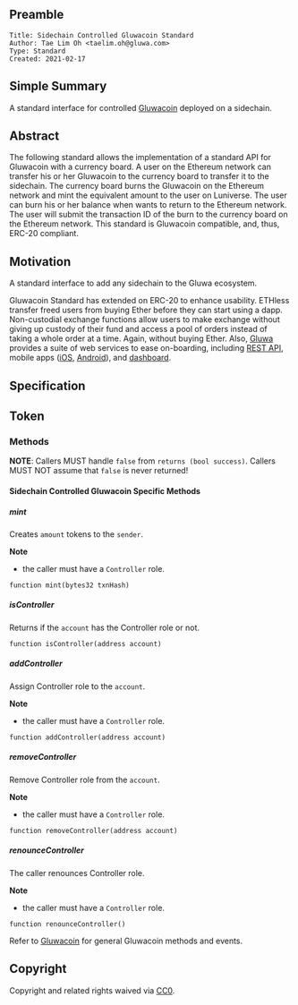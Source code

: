 ## Preamble

    Title: Sidechain Controlled Gluwacoin Standard
    Author: Tae Lim Oh <taelim.oh@gluwa.com>
    Type: Standard
    Created: 2021-02-17


## Simple Summary

A standard interface for controlled [Gluwacoin](https://gluwacoin.com) deployed on a sidechain.


## Abstract

The following standard allows the implementation of a standard API for Gluwacoin with a currency board.
A user on the Ethereum network can transfer his or her Gluwacoin to the currency board to transfer it to the sidechain.
The currency board burns the Gluwacoin on the Ethereum network and mint the equivalent amount to the user on Luniverse.
The user can burn his or her balance when wants to return to the Ethereum network.
The user will submit the transaction ID of the burn to the currency board on the Ethereum network.
This standard is Gluwacoin compatible, and, thus, ERC-20 compliant.


## Motivation

A standard interface to add any sidechain to the Gluwa ecosystem.

Gluwacoin Standard has extended on ERC-20 to enhance usability.
ETHless transfer freed users from buying Ether before they can start using a dapp.
Non-custodial exchange functions allow users to make exchange without giving up custody of their fund 
and access a pool of orders instead of taking a whole order at a time.
Again, without buying Ether.
Also, [Gluwa](https://gluwa.com) provides a suite of web services to ease on-boarding,
including [REST API](https://docs.gluwa.com/api/api), 
mobile apps ([iOS](https://apps.apple.com/app/gluwa/id1021292326), [Android](https://play.google.com/store/apps/details?id=com.gluwa.android)), 
and [dashboard](https://dashboard.gluwa.com/).


## Specification

## Token
### Methods

**NOTE**: Callers MUST handle `false` from `returns (bool success)`.
Callers MUST NOT assume that `false` is never returned!

#### Sidechain Controlled Gluwacoin Specific Methods

##### mint

Creates `amount` tokens to the `sender`.

**Note** 
- the caller must have a `Controller` role.

``` solidity
function mint(bytes32 txnHash)
```

##### isController

Returns if the `account` has the Controller role or not.

``` solidity
function isController(address account)
```

##### addController

Assign Controller role to the `account`.

**Note** 
- the caller must have a `Controller` role.

``` solidity
function addController(address account)
```

##### removeController

Remove Controller role from the `account`.

**Note** 
- the caller must have a `Controller` role.

``` solidity
function removeController(address account)
```

##### renounceController

The caller renounces Controller role.

**Note** 
- the caller must have a `Controller` role.

``` solidity
function renounceController()
```



Refer to [Gluwacoin](https://docs.gluwacoin.com/gluwacoin-token-standard) for general Gluwacoin methods and events.

## Copyright
Copyright and related rights waived via [CC0](https://creativecommons.org/publicdomain/zero/1.0/).
